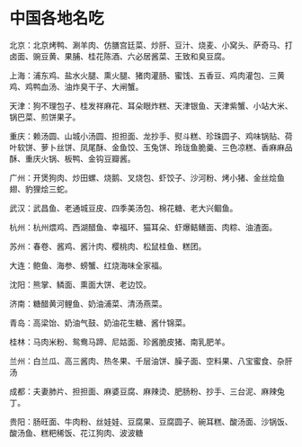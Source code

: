 # 中国各地名吃  

北京：北京烤鸭、涮羊肉、仿膳宫廷菜、炒肝、豆汁、烧麦、小窝头、萨奇马、打卤面、豌豆黄、果脯、桂花陈酒、六必居酱菜、王致和臭豆腐。  

上海：浦东鸡、盐水火腿、熏火腿、猪肉灌肠、蜜饯、五香豆、鸡肉灌包、三黄鸡、鸡鸭血汤、油炸臭干子、大闸蟹。  

天津：狗不理包子、桂发祥麻花、耳朵眼炸糕、天津银鱼、天津紫蟹、小站大米、锅巴菜、煎饼果子。  

重庆：赖汤圆、山城小汤圆、担担面、龙抄手、熨斗糕、珍珠圆子、鸡味锅贴、荷叶软饼、萝卜丝饼、凤尾酥、金鱼饺、玉兔饼、玲珑鱼脆羹、三色凉糕、香麻麻品酥、重庆火锅、板鸭、金钩豆瓣酱。  

广州：开煲狗肉、炒田螺、烧鹅、叉烧包、虾饺子、沙河粉、烤小猪、金丝烩鱼翅、豹狸烩三蛇。  

武汉：武昌鱼、老通城豆皮、四季美汤包、棉花糖、老大兴鲴鱼。  

杭州：杭州煨鸡、西湖醋鱼、幸福环、猫耳朵、虾爆鲒鳝面、肉粽、油渣面。  

苏州：春卷、酱鸡、酱汁肉、樱桃肉、松鼠桂鱼、糕团。  

大连：鲍鱼、海参、螃蟹、红烧海味全家福。  

沈阳：熊掌、鳞面、熏面大饼、老边饺。  

济南：糖醋黄河鲤鱼、奶油浦菜、清汤燕菜。  

青岛：高梁饴、奶油气鼓、奶油花生糖、酱什锦菜。  

桂林：马肉米粉、鸳鸯马蹄、尼姑面、珍酱脆皮猪、南乳肥羊。  

兰州：白兰瓜、高三酱肉、热冬果、千层油饼、臊子面、空料果、八宝蜜食、杂肝汤  

成都：夫妻肺片、担担面、麻婆豆腐、麻辣烫、肥肠粉、抄手、三台泥、麻辣兔丁。  

贵阳：肠旺面、牛肉粉、丝娃娃、豆腐果、豆腐圆子、碗耳糕、酸汤面、沙锅饭、酸汤鱼、糕粑稀饭、花江狗肉、波波糖  
